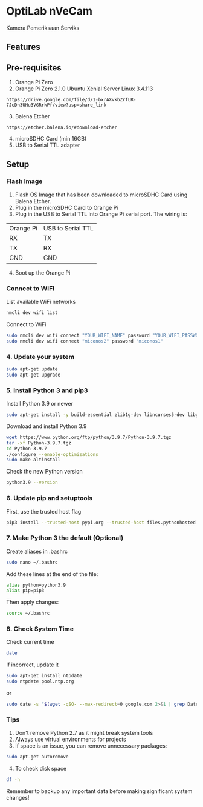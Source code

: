 # OptiLab nVeCam

Kamera Pemeriksaan Serviks

## Features

## Pre-requisites
1. Orange Pi Zero
2. Orange Pi Zero 2.1.0 Ubuntu Xenial Server Linux 3.4.113
```
https://drive.google.com/file/d/1-bxrAXvkbZrfLR-7JcDn3UHu3VGRrkPf/view?usp=share_link
```
3. Balena Etcher
```
https://etcher.balena.io/#download-etcher
```
4. microSDHC Card (min 16GB)
5. USB to Serial TTL adapter

## Setup
### Flash Image
1. Flash OS Image that has been downloaded to microSDHC Card using Balena Etcher.
2. Plug in the microSDHC Card to Orange Pi
3. Plug in the USB to Serial TTL into Orange Pi serial port. The wiring is:

<table>
  <tr>
    <td>Orange Pi</td>
    <td>USB to Serial TTL</td>
  </tr>
  <tr>
    <td>RX</td>
    <td>TX</td>
  </tr>
  <tr>
    <td>TX</td>
    <td>RX</td>
  </tr>
  <tr>
    <td>GND</td>
    <td>GND</td>
  </tr>
</table>

4. Boot up the Orange Pi


### Connect to WiFi
List available WiFi networks
```bash
nmcli dev wifi list
```

Connect to WiFi
```bash
sudo nmcli dev wifi connect "YOUR_WIFI_NAME" password "YOUR_WIFI_PASSWORD"
sudo nmcli dev wifi connect "miconos2" password "miconos1"
```

### 4. Update your system
```bash
sudo apt-get update
sudo apt-get upgrade
```

### 5. Install Python 3 and pip3
Install Python 3.9 or newer
```bash
sudo apt-get install -y build-essential zlib1g-dev libncurses5-dev libgdbm-dev libnss3-dev libssl-dev libreadline-dev libffi-dev
```

Download and install Python 3.9
```bash
wget https://www.python.org/ftp/python/3.9.7/Python-3.9.7.tgz
tar -xf Python-3.9.7.tgz
cd Python-3.9.7
./configure --enable-optimizations
sudo make altinstall
```

Check the new Python version
```bash
python3.9 --version
```

### 6. Update pip and setuptools
First, use the trusted host flag
```bash
pip3 install --trusted-host pypi.org --trusted-host files.pythonhosted.org -U pip setuptools
```

### 7. Make Python 3 the default (Optional)
Create aliases in .bashrc
```bash
sudo nano ~/.bashrc
```

Add these lines at the end of the file:
```bash
alias python=python3.9
alias pip=pip3
```

Then apply changes:
```bash
source ~/.bashrc
```

### 8. Check System Time
Check current time
```bash
date
```

If incorrect, update it
```bash
sudo apt-get install ntpdate
sudo ntpdate pool.ntp.org
```
or
```bash
sudo date -s "$(wget -qSO- --max-redirect=0 google.com 2>&1 | grep Date: | cut -d' ' -f5-8)Z"
```

### Tips
1. Don't remove Python 2.7 as it might break system tools
2. Always use virtual environments for projects
3. If space is an issue, you can remove unnecessary packages:
```bash
sudo apt-get autoremove
```
4. To check disk space
```bash
df -h
```
Remember to backup any important data before making significant system changes!
